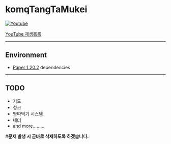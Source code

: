 # komqTangTaMukei

[![Youtube](https://i.ytimg.com/vi/8mccbJgn0r8/hqdefault.jpg?sqp=-oaymwEcCNACELwBSFXyq4qpAw4IARUAAIhCGAFwAcABBg==&rs=AOn4CLBsHXkP-I8-aawzrlj28F0al1xABg)](https://www.youtube.com/playlist?list=PLSPcsedfnZmTStdLfjLq1VaRSGwidgYFn)

[YouTube 재생목록](https://www.youtube.com/playlist?list=PLSPcsedfnZmTStdLfjLq1VaRSGwidgYFn)

***

## Environment

- [Paper 1.20.2](https://papermc.io/downloads) dependencies

***

## TODO

- 지도
- 청크
- 땅따먹기 시스템
- 네더
- and more.........


















#**문제 발생 시 곧바로 삭제하도록 하겠습니다.**
